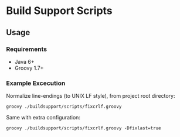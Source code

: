 <!--

    Sonatype Nexus (TM) Open Source Version
    Copyright (c) 2007-2013 Sonatype, Inc.
    All rights reserved. Includes the third-party code listed at http://links.sonatype.com/products/nexus/oss/attributions.

    This program and the accompanying materials are made available under the terms of the Eclipse Public License Version 1.0,
    which accompanies this distribution and is available at http://www.eclipse.org/legal/epl-v10.html.

    Sonatype Nexus (TM) Professional Version is available from Sonatype, Inc. "Sonatype" and "Sonatype Nexus" are trademarks
    of Sonatype, Inc. Apache Maven is a trademark of the Apache Software Foundation. M2eclipse is a trademark of the
    Eclipse Foundation. All other trademarks are the property of their respective owners.

-->
# Build Support Scripts

## Usage

### Requirements

* Java 6+
* Groovy 1.7+

### Example Excecution

Normalize line-endings (to UNIX LF style), from project root directory:

    groovy ./buildsupport/scripts/fixcrlf.groovy

Same with extra configuration:

    groovy ./buildsupport/scripts/fixcrlf.groovy -Dfixlast=true
